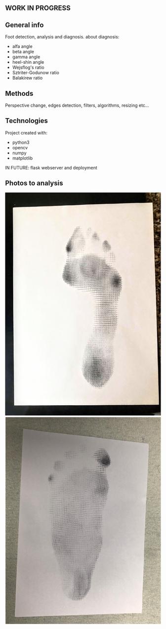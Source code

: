## WORK IN PROGRESS

## General info
Foot detection, analysis and diagnosis.
about diagnosis:
* alfa angle
* beta angle
* gamma angle
* heel-shin angle
* Wejsflog's ratio
* Sztriter-Godunow ratio
* Balakirew ratio

## Methods
Perspective change, edges detection, filters, algorithms, resizing etc...

## Technologies
Project created with:
* python3
* opencv
* numpy
* matplotlib

IN FUTURE: flask webserver and deployment

## Photos to analysis
![Application](src/gosia61.jpg)
![Application](src/skalowane1.png)

